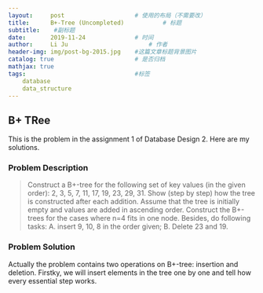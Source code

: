 ```yaml
---
layout:     post   				    # 使用的布局（不需要改）
title:      B+-Tree	(Uncompleted)			# 标题 
subtitle:    #副标题
date:       2019-11-24 				# 时间
author:     Li Ju 						# 作者
header-img: img/post-bg-2015.jpg 	#这篇文章标题背景图片
catalog: true 						# 是否归档
mathjax: true
tags:								#标签
    database  
    data_structure
---
```



## B+ TRee
This is the problem in the assignment 1 of Database Design 2. Here are my solutions. 
### Problem Description
> Construct a B+-tree for the following set of key values (in the given order): 2, 3, 5, 7, 11, 17, 19, 23, 29, 31. Show (step by step) how the tree is constructed after each addition. Assume that the tree is initially empty and values are added in ascending
order. Construct the B+-trees for the cases where n=4 fits in one node. 
> Besides, do following tasks: A. insert 9, 10, 8 in the order given; B. Delete 23 and 19. 

### Problem Solution
Actually the problem contains two operations on B+-tree: insertion and deletion. Firstky,   we will insert elements in the tree one by one and tell how every essential step works. 

